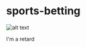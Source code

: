 # sports-betting

![alt text](https://cdn.discordapp.com/attachments/702701451134238733/807790784593526784/unknown.png)

I'm a retard
